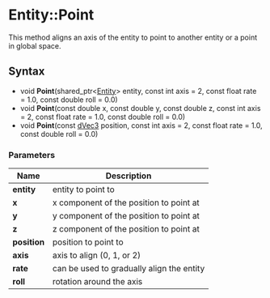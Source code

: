 # Entity::Point #
This method aligns an axis of the entity to point to another entity or a point in global space.

## Syntax ##
- void **Point**(shared_ptr<[Entity](CPP_Entity.md)\> entity, const int axis = 2, const float rate = 1.0, const double roll = 0.0) 
- void **Point**(const double x, const double y, const double z, const int axis = 2, const float rate = 1.0, const double roll = 0.0) 
- void **Point**(const [dVec3](CPP_dVec3.md) position, const int axis = 2, const float rate = 1.0, const double roll = 0.0) 

### Parameters ###
| Name | Description |
| --- | --- |
| **entity** | entity to point to |
| **x** | x component of the position to point at |
| **y** | y component of the position to point at |
| **z** | z component of the position to point at |
| **position** | position to point to |
| **axis** | axis to align (0, 1, or 2) | 
| **rate** | can be used to gradually align the entity | 
| **roll** | rotation around the axis |
